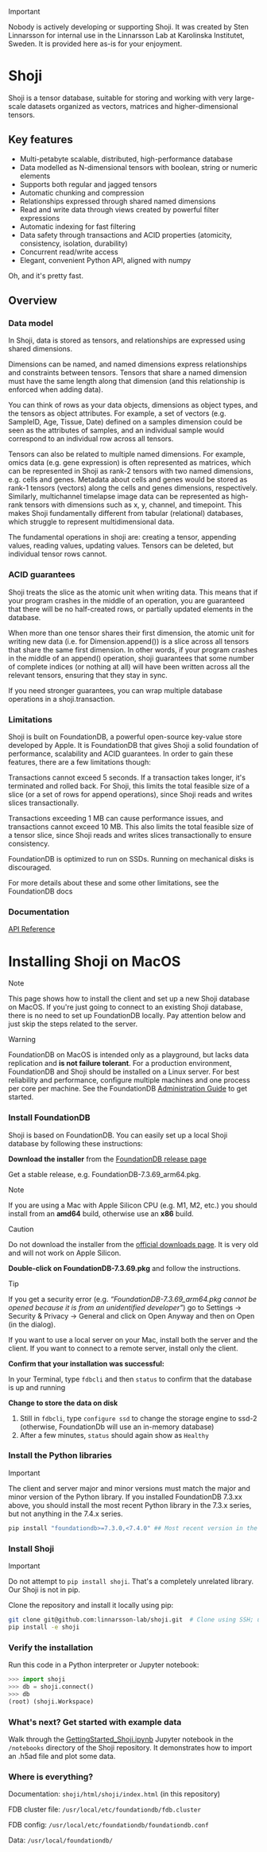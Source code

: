 > [!IMPORTANT]
> Nobody is actively developing or supporting Shoji. It was created by Sten Linnarsson for internal use in the Linnarsson Lab at Karolinska Institutet, Sweden. It is provided here as-is for your enjoyment.


# Shoji

Shoji is a tensor database, suitable for storing and working with very large-scale datasets organized as vectors, matrices and higher-dimensional tensors.

## Key features

* Multi-petabyte scalable, distributed, high-performance database
* Data modelled as N-dimensional tensors with boolean, string or numeric elements
* Supports both regular and jagged tensors
* Automatic chunking and compression
* Relationships expressed through shared named dimensions
* Read and write data through views created by powerful filter expressions
* Automatic indexing for fast filtering
* Data safety through transactions and ACID properties (atomicity, consistency, isolation, durability)
* Concurrent read/write access
* Elegant, convenient Python API, aligned with numpy

Oh, and it's pretty fast.

## Overview

### Data model

In Shoji, data is stored as tensors, and relationships are expressed using shared dimensions.

Dimensions can be named, and named dimensions express relationships and constraints between tensors. Tensors that share a named dimension must have the same length along that dimension (and this relationship is enforced when adding data).

You can think of rows as your data objects, dimensions as object types, and the tensors as object attributes. For example, a set of vectors (e.g. SampleID, Age, Tissue, Date) defined on a samples dimension could be seen as the attributes of samples, and an individual sample would correspond to an individual row across all tensors.

Tensors can also be related to multiple named dimensions. For example, omics data (e.g. gene expression) is often represented as matrices, which can be represented in Shoji as rank-2 tensors with two named dimensions, e.g. cells and genes. Metadata about cells and genes would be stored as rank-1 tensors (vectors) along the cells and genes dimensions, respectively. Similarly, multichannel timelapse image data can be represented as high-rank tensors with dimensions such as x, y, channel, and timepoint. This makes Shoji fundamentally different from tabular (relational) databases, which struggle to represent multidimensional data.

The fundamental operations in shoji are: creating a tensor, appending values, reading values, updating values. Tensors can be deleted, but individual tensor rows cannot.

### ACID guarantees
Shoji treats the slice as the atomic unit when writing data. This means that if your program crashes in the middle of an operation, you are guaranteed that there will be no half-created rows, or partially updated elements in the database.

When more than one tensor shares their first dimension, the atomic unit for writing new data (i.e. for Dimension.append()) is a slice across all tensors that share the same first dimension. In other words, if your program crashes in the middle of an append() operation, shoji guarantees that some number of complete indices (or nothing at all) will have been written across all the relevant tensors, ensuring that they stay in sync.

If you need stronger guarantees, you can wrap multiple database operations in a shoji.transaction.

### Limitations

Shoji is built on FoundationDB, a powerful open-source key-value store developed by Apple. It is FoundationDB that gives Shoji a solid foundation of performance, scalability and ACID guarantees. In order to gain these features, there are a few limitations though:

Transactions cannot exceed 5 seconds. If a transaction takes longer, it's terminated and rolled back. For Shoji, this limits the total feasible size of a slice (or a set of rows for append operations), since Shoji reads and writes slices transactionally.

Transactions exceeding 1 MB can cause performance issues, and transactions cannot exceed 10 MB. This also limits the total feasible size of a tensor slice, since Shoji reads and writes slices transactionally to ensure consistency.

FoundationDB is optimized to run on SSDs. Running on mechanical disks is discouraged.

For more details about these and some other limitations, see the FoundationDB docs

### Documentation

[API Reference](http://linnarssonlab.org/shoji/)


# Installing Shoji on MacOS

> [!NOTE]
> This page shows how to install the client and set up a new Shoji database on MacOS. If you're just going to connect to an existing Shoji database, there is no need to set up FoundationDB locally. Pay attention below and just skip the steps related to the server.

> [!WARNING]
> FoundationDB on MacOS is intended only as a playground, but lacks data replication and **is not failure tolerant**. For a production environment, FoundationDB and Shoji should be installed on a Linux server. For best reliability and performance, configure multiple machines and one process per core per machine. See the FoundationDB [Administration Guide](https://apple.github.io/foundationdb/administration.html) to get started.


### Install FoundationDB

Shoji is based on FoundationDB. You can easily set up a local Shoji database by following these instructions:

**Download the installer** from the [FoundationDB release page](https://github.com/apple/foundationdb/releases)

Get a stable release, e.g. FoundationDB-7.3.69_arm64.pkg.

> [!NOTE]
> If you are using a Mac with Apple Silicon CPU (e.g. M1, M2, etc.) you should install from an **amd64** build, otherwise use an **x86** build.


> [!CAUTION]
> Do not download the installer from the [official downloads page](https://apple.github.io/foundationdb/downloads.html). It is very old and will not work on Apple Silicon.


**Double-click on FoundationDB-7.3.69.pkg** and follow the instructions.

> [!TIP]
> If you get a security error (e.g. *“FoundationDB-7.3.69_arm64.pkg cannot be opened because it is from an unidentified developer"*) go to Settings → Security & Privacy → General and click on Open Anyway and then on Open (in the dialog).

If you want to use a local server on your Mac, install both the server and the client. If you want to connect to a remote server, install only the client.

**Confirm that your installation was successful:**

In your Terminal, type `fdbcli` and then `status` to confirm that the database is up and running

**Change to store the data on disk**
1. Still in `fdbcli`, type `configure ssd` to change the storage engine to ssd-2 (otherwise, FoundationDb will use an in-memory database)
2. After a few minutes, `status` should again show as `Healthy`

### Install the Python libraries

> [!IMPORTANT]
> The client and server major and minor versions must match the major and minor version of the Python library. If you installed FoundationDB 7.3.xx above, you should install the most recent Python library in the 7.3.x series, but not anything in the 7.4.x series.

```bash
pip install "foundationdb>=7.3.0,<7.4.0" ## Most recent version in the 7.3 series
```

### Install Shoji

> [!IMPORTANT]
> Do not attempt to `pip install shoji`. That's a completely unrelated library. Our Shoji is not in pip.

Clone the repository and install it locally using pip:

```bash
git clone git@github.com:linnarsson-lab/shoji.git  # Clone using SSH; use https://github.com/linnarsson-lab/shoji.git to clone via HTTPS
pip install -e shoji
```

### Verify the installation
Run this code in a Python interpreter or Jupyter notebook:

```python
>>> import shoji
>>> db = shoji.connect()
>>> db
(root) (shoji.Workspace)
```

### What's next? Get started with example data

Walk through the [GettingStarted_Shoji.ipynb](https://github.com/linnarsson-lab/shoji/blob/master/notebooks/GettingStarted_Shoji.ipynb) Jupyter notebook in the `/notebooks` directory of the Shoji repository. It demonstrates how to import an .h5ad file and plot some data.

### Where is everything?

Documentation: `shoji/html/shoji/index.html` (in this repository)

FDB cluster file: `/usr/local/etc/foundationdb/fdb.cluster`

FDB config: `/usr/local/etc/foundationdb/foundationdb.conf`

Data: `/usr/local/foundationdb/`
